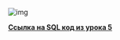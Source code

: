 ![img](https://github.com/Data-Learn/sql-101/blob/main/SQL-101%20Modules/Module%201/Lesson%205/images/lesson%205.png)

[**Ссылка на SQL код из урока 5**](https://raw.githubusercontent.com/Data-Learn/sql-101/main/SQL-101%20Modules/Module%201/Lesson%205/SQL%20%D1%84%D0%B0%D0%B9%D0%BB%D1%8B/SQL%20%D0%BA%D0%BE%D0%B4%20%D0%B8%D0%B7%20%D1%83%D1%80%D0%BE%D0%BA%D0%B0%205.sql)

